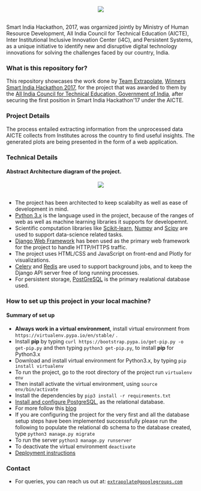 <div align="center">
  <img src="https://4.bp.blogspot.com/-gCN_J_hrefY/WGkMWk_mitI/AAAAAAAAIWg/3TSASbVNJHIhEUgOKgREM8Ayvn918u1JQCLcB/s1600/sih2017-home.jpg"><br><br>
</div>

Smart India Hackathon, 2017, was orgarnized jointly by Ministry of Human Resource Development, All India Council for Technical Education (AICTE), Inter Institutional Inclusive Innovation Center (i4C), and Persistent Systems, as a unique initiative to identify new and disruptive digital technology innovations for solving the challenges faced by our country, India.

### What is this repository for? ###

This repository showcases the work done by [Team Extrapolate](mailto:extrapolate@googlegroups.com), [Winners Smart India Hackathon 2017](https://innovate.mygov.in/sih2017/ "Smart India Hackathon"), for the project that was awarded to them by the [All India Council for Technical Education, Government of India](https://www.aicte-india.org/, "All India Council for Technical Education"), after securing the first position in Smart India Hackathon'17 under the AICTE.

### Project Details ###

The process entailed extracting information from the unprocessed data AICTE collects from Institutes across the country to find useful insights. The generated plots are being presented in the form of a web application.

### Technical Details ###

#### Abstract Architecture diagram of the project.
<div align="center">
  <img src="https://raw.githubusercontent.com/sominwadhwa/extrapolate/master/static/images/architecture.jpeg?token=AH6lwnRUg1gNhjA5z2cTnY8Dmns_luoKks5a9YkQwA%3D%3D"><br><br>
</div>

- The project has been architected to keep scalabilty as well as ease of development in mind.
- [Python 3.x](https://www.python.org/ "Python3.x") is the language used in the project, because of the ranges of web as well as machine learning libraries it supports for developemnt.
- Scientific computation libraries like [Scikit-learn](http://scikit-learn.org/stable/A), [Numpy](http://www.numpy.org/) and [Scipy](https://www.scipy.org/) are used to support data-science related tasks.
- [Django Web Framework](https://www.djangoproject.com/ "Django") has been used as the primary web framework for the project to handle HTTP/HTTPS traffic.
- The project uses HTML/CSS and JavaScript on front-end and Plotly for visualizations.
- [Celery](http://www.celeryproject.org/) and [Redis](https://redis.io/) are used to support background jobs, and to keep the Django API server free of long running processes.
- For persistent storage, [PostGreSQL](https://www.postgresql.org/ "PostGreSQL") is the primary realational database used.


### How to set up this project in your local machine? ###

#### Summary of set up
* **Always work in a virtual environment**, install virtual environment from `https://virtualenv.pypa.io/en/stable/` .
* Install **pip** by typing `curl https://bootstrap.pypa.io/get-pip.py -o get-pip.py` and then typing `python3 get-pip.py`, to install **pip** for Python3.x
* Download and install virtual environment for Python3.x, by typing `pip install virtualenv`
* To run the project, go to the root directory of the project run `virtualenv env`
* Then install activate the virtual environment, using `source env/bin/activate`
* Install the dependencies by `pip3 install -r requirements.txt`
* [Install and configure PostgreSQL](https://github.com/sominwadhwa/extrapolate/wiki/PostGreSQL-installation), as the relational database.
* For more follow this [blog](https://www.digitalocean.com/community/tutorials/how-to-set-up-django-with-postgres-nginx-and-gunicorn-on-ubuntu-16-04, "How to setup the database")
* If you are configuring the project for the very first and all the database setup steps have been implemented successsfully please run the following to populate the relational db schema to the database created, type `python3 manage.py migrate`
* To run the server `python3 manage.py runserver`
* To deactivate the virtual environment `deactivate`
* [Deployment instructions](https://www.digitalocean.com/community/tutorials/how-to-set-up-django-with-postgres-nginx-and-gunicorn-on-ubuntu-16-04 "How to deploy?")

### Contact ###

* For queries, you can reach us out at: [`extrapolate@googlegroups.com`](maitlo:extrapolate@googlegroups.com)
